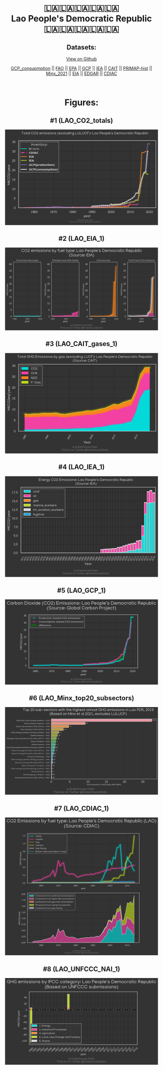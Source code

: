 
<center>
<h1 align="center">
🇱🇦🇱🇦🇱🇦🇱🇦🇱🇦
<br>
Lao People's Democratic Republic
<br>
🇱🇦🇱🇦🇱🇦🇱🇦🇱🇦
</h1>
<h2>Datasets:</h2>
<p><a href="https://github.com/dquintani/GreenhouseData/tree/master/country_data/LAO_Lao People's Democratic Republic/data">View on Github</a>
<br></p><p><a href="data/LAO_GCP_consupmption.csv">GCP_consupmption</a> || <a href="data/LAO_FAO.csv">FAO</a> || <a href="data/LAO_EPA.csv">EPA</a> || <a href="data/LAO_GCP.csv">GCP</a> || <a href="data/LAO_IEA.csv">IEA</a> || <a href="data/LAO_CAIT.csv">CAIT</a> || <a href="data/LAO_PRIMAP-hist.csv">PRIMAP-hist</a> || <a href="data/LAO_Minx_2021.csv">Minx_2021</a> || <a href="data/LAO_EIA.csv">EIA</a> || <a href="data/LAO_EDGAR.csv">EDGAR</a> || <a href="data/LAO_CDIAC.csv">CDIAC</a></p><p><br></p>
<h1>Figures:</h1><h2>#1 (LAO_CO2_totals)</h2>
<p><img alt="" src="figures/LAO_CO2_totals.png" /></p><h2>#2 (LAO_EIA_1)</h2>
<p><img alt="" src="figures/LAO_EIA_1.png" /></p><h2>#3 (LAO_CAIT_gases_1)</h2>
<p><img alt="" src="figures/LAO_CAIT_gases_1.png" /></p><h2>#4 (LAO_IEA_1)</h2>
<p><img alt="" src="figures/LAO_IEA_1.png" /></p><h2>#5 (LAO_GCP_1)</h2>
<p><img alt="" src="figures/LAO_GCP_1.png" /></p><h2>#6 (LAO_Minx_top20_subsectors)</h2>
<p><img alt="" src="figures/LAO_Minx_top20_subsectors.png" /></p><h2>#7 (LAO_CDIAC_1)</h2>
<p><img alt="" src="figures/LAO_CDIAC_1.png" /></p><h2>#8 (LAO_UNFCCC_NAI_1)</h2>
<p><img alt="" src="figures/LAO_UNFCCC_NAI_1.png" /></p>